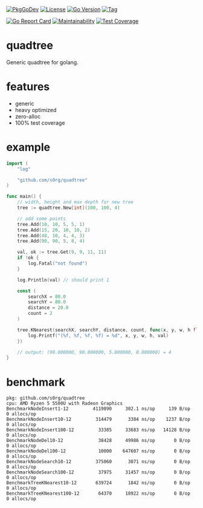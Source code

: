 [![PkgGoDev](https://pkg.go.dev/badge/github.com/s0rg/quadtree)](https://pkg.go.dev/github.com/s0rg/quadtree)
[![License](https://img.shields.io/badge/license-MIT%20License-blue.svg)](https://github.com/s0rg/quadtree/blob/master/LICENSE)
[![Go Version](https://img.shields.io/github/go-mod/go-version/s0rg/quadtree)](go.mod)
[![Tag](https://img.shields.io/github/v/tag/s0rg/quadtree?sort=semver)](https://github.com/s0rg/quadtree/tags)

[![Go Report Card](https://goreportcard.com/badge/github.com/s0rg/quadtree)](https://goreportcard.com/report/github.com/s0rg/quadtree)
[![Maintainability](https://api.codeclimate.com/v1/badges/93e2a0c67fbe20b50321/maintainability)](https://codeclimate.com/github/s0rg/quadtree/maintainability)
[![Test Coverage](https://api.codeclimate.com/v1/badges/93e2a0c67fbe20b50321/test_coverage)](https://codeclimate.com/github/s0rg/quadtree/test_coverage)

# quadtree

Generic quadtree for golang.

# features

- generic
- heavy optimized
- zero-alloc
- 100% test coverage

# example
```go
import (
    "log"

    "github.com/s0rg/quadtree"
)

func main() {
    // width, height and max depth for new tree
	tree := quadtree.New[int](100, 100, 4)

    // add some points
	tree.Add(10, 10, 5, 5, 1)
	tree.Add(15, 20, 10, 10, 2)
	tree.Add(40, 10, 4, 4, 3)
	tree.Add(90, 90, 5, 8, 4)

    val, ok := tree.Get(9, 9, 11, 11)
    if !ok {
        log.Fatal("not found")
    }

    log.Println(val) // should print 1

    const (
        searchX = 80.0
        searchY = 80.0
        distance = 20.0
        count = 2
    )

    tree.KNearest(searchX, searchY, distance, count, func(x, y, w, h float64, val int) {
		log.Printf("(%f, %f, %f, %f) = %d", x, y, w, h, val)
	})

    // output: (90.000000, 90.000000, 5.000000, 8.000000) = 4
}
```

# benchmark
```
pkg: github.com/s0rg/quadtree
cpu: AMD Ryzen 5 5500U with Radeon Graphics
BenchmarkNodeInsert1-12        	4119890	    302.1 ns/op	    139 B/op	      0 allocs/op
BenchmarkNodeInsert10-12       	 314479	     3384 ns/op	   1237 B/op	      0 allocs/op
BenchmarkNodeInsert100-12      	  33385	    33683 ns/op	  14128 B/op	      0 allocs/op
BenchmarkNodeDel10-12          	  38428	    49986 ns/op	      0 B/op	      0 allocs/op
BenchmarkNodeDel100-12         	  10000	   647607 ns/op	      0 B/op	      0 allocs/op
BenchmarkNodeSearch10-12       	 375060	     3071 ns/op	      0 B/op	      0 allocs/op
BenchmarkNodeSearch100-12      	  37975	    31457 ns/op	      0 B/op	      0 allocs/op
BenchmarkTreeKNearest10-12     	 639724	     1842 ns/op	      0 B/op	      0 allocs/op
BenchmarkTreeKNearest100-12    	  64370	    18922 ns/op	      0 B/op	      0 allocs/op
```
